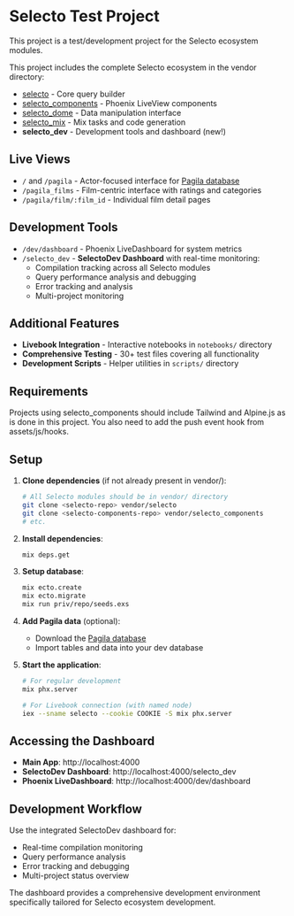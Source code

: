 # Selecto Test Project

This project is a test/development project for the Selecto ecosystem modules. 

This project includes the complete Selecto ecosystem in the vendor directory:
- [selecto](https://github.com/selecto-elixir/selecto) - Core query builder
- [selecto_components](https://github.com/selecto-elixir/selecto_components) - Phoenix LiveView components
- [selecto_dome](https://github.com/selecto-elixir/selecto_dome) - Data manipulation interface
- [selecto_mix](https://github.com/selecto-elixir/selecto_mix) - Mix tasks and code generation
- **selecto_dev** - Development tools and dashboard (new!)

## Live Views

- `/` and `/pagila` - Actor-focused interface for [Pagila database](https://github.com/devrimgunduz/pagila)
- `/pagila_films` - Film-centric interface with ratings and categories
- `/pagila/film/:film_id` - Individual film detail pages

## Development Tools

- `/dev/dashboard` - Phoenix LiveDashboard for system metrics
- `/selecto_dev` - **SelectoDev Dashboard** with real-time monitoring:
  - Compilation tracking across all Selecto modules
  - Query performance analysis and debugging
  - Error tracking and analysis
  - Multi-project monitoring

## Additional Features

- **Livebook Integration** - Interactive notebooks in `notebooks/` directory
- **Comprehensive Testing** - 30+ test files covering all functionality
- **Development Scripts** - Helper utilities in `scripts/` directory

## Requirements

Projects using selecto_components should include Tailwind and Alpine.js as is done in this project. You also need to add the push event hook from assets/js/hooks.

## Setup

1. **Clone dependencies** (if not already present in vendor/):
   ```bash
   # All Selecto modules should be in vendor/ directory
   git clone <selecto-repo> vendor/selecto
   git clone <selecto-components-repo> vendor/selecto_components
   # etc.
   ```

2. **Install dependencies**:
   ```bash
   mix deps.get
   ```

3. **Setup database**:
   ```bash
   mix ecto.create
   mix ecto.migrate
   mix run priv/repo/seeds.exs
   ```

4. **Add Pagila data** (optional):
   - Download the [Pagila database](https://github.com/devrimgunduz/pagila)
   - Import tables and data into your dev database

5. **Start the application**:
   ```bash
   # For regular development
   mix phx.server
   
   # For Livebook connection (with named node)
   iex --sname selecto --cookie COOKIE -S mix phx.server
   ```

## Accessing the Dashboard

- **Main App**: http://localhost:4000
- **SelectoDev Dashboard**: http://localhost:4000/selecto_dev
- **Phoenix LiveDashboard**: http://localhost:4000/dev/dashboard

## Development Workflow

Use the integrated SelectoDev dashboard for:
- Real-time compilation monitoring
- Query performance analysis
- Error tracking and debugging
- Multi-project status overview

The dashboard provides a comprehensive development environment specifically tailored for Selecto ecosystem development.

